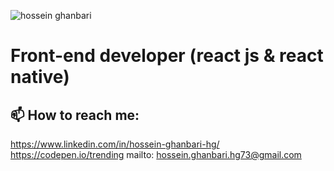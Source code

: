 ![hossein ghanbari](https://hosseinghanbari.ir/img/logoDark.png)



# Front-end developer (react js & react native) 
 
## 📫 How to reach me:
https://www.linkedin.com/in/hossein-ghanbari-hg/
https://codepen.io/trending
mailto: hossein.ghanbari.hg73@gmail.com

